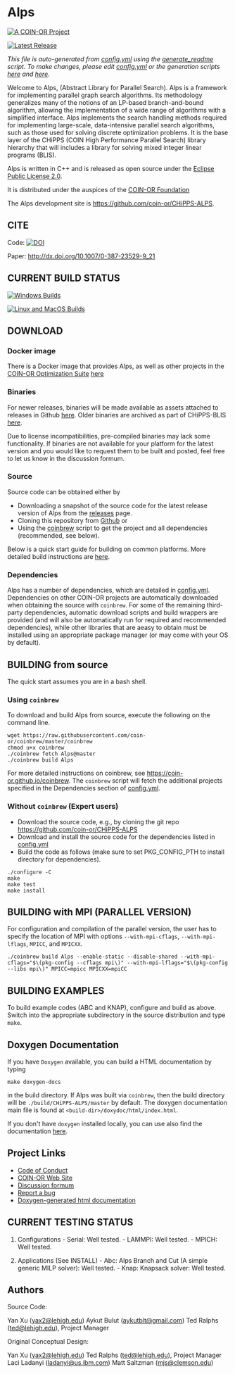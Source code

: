 # Alps

[![A COIN-OR Project](https://coin-or.github.io/coin-or-badge.png)](https://www.coin-or.org)

[![Latest Release](https://img.shields.io/github/v/release/coin-or/CHiPPS-ALPS?sort=semver)](https://github.com/coin-or/CHiPPS-ALPS/releases)

_This file is auto-generated from [config.yml](.coin-or/config.yml) using the 
[generate_readme](.coin-or/generate_readme) script.
To make changes, please edit [config.yml](.coin-or/config.yml) or the generation scripts
[here](.coin-or/generate_readme) and [here](https://github.com/coin-or/coinbrew/blob/master/scripts/generate_readme)._

Welcome to Alps, (Abstract Library for Parallel Search). Alps is a 
framework for implementing parallel graph search algorithms. Its methodology 
generalizes many of the notions of an LP-based branch-and-bound algorithm, 
allowing the implementation of a wide range of algorithms with a simplified 
interface. Alps implements the search handling methods required for 
implementing large-scale, data-intensive parallel search algorithms, such as 
those used for solving discrete optimization problems. It is the base layer 
of the CHiPPS (COIN High Performance Parallel Search) library hierarchy that 
will includes a library for solving mixed integer linear programs (BLIS).

Alps is written in C++ and is released as open source under the [Eclipse Public License 2.0](http://www.opensource.org/licenses/eclipse-2.0).

It is distributed under the auspices of the [COIN-OR Foundation](https://www.coin-or.org)

The Alps development site is https://github.com/coin-or/CHiPPS-ALPS.

## CITE

Code: [![DOI](https://zenodo.org/badge/23726893.svg)](https://zenodo.org/badge/latestdoi/23726893)

Paper: http://dx.doi.org/10.1007/0-387-23529-9_21

## CURRENT BUILD STATUS

[![Windows Builds](https://github.com/coin-or/CHiPPS-ALPS/actions/workflows/windows-ci.yml/badge.svg?branch=master)](https://github.com/coin-or/CHiPPS-ALPS/actions/workflows/windows-ci.yml?query=branch%3Amaster)

[![Linux and MacOS Builds](https://github.com/coin-or/CHiPPS-ALPS/actions/workflows/linux-ci.yml/badge.svg?branch=master)](https://github.com/coin-or/CHiPPS-ALPS/actions/workflows/linux-ci.yml?query=branch%3Amaster)

## DOWNLOAD

### Docker image

There is a Docker image that provides Alps, as well as other projects
in the [COIN-OR Optimization
Suite](https://github.com/coin-or/COIN-OR-OptimizationSuite) [here](https://hub.docker.com/repository/docker/coinor/coin-or-optimization-suite)

### Binaries

For newer releases, binaries will be made available as assets attached to
releases in Github
[here](https://github.com/coin-or/CHiPPS-ALPS/releases). Older binaries
are archived as part of CHiPPS-BLIS
[here](https://www.coin-or.org/download/binary/CHiPPS-BLIS).

Due to license incompatibilities, pre-compiled binaries may lack some
functionality. If binaries are not available for your platform for the latest
version and you would like to request them to be built and posted, feel free
to let us know in the discussion formum.

### Source

Source code can be obtained either by

 * Downloading a snapshot of the source code for the latest release version of Alps from the
 [releases](https://github.com/coin-or/CHiPPS-ALPS/releases) page.
 * Cloning this repository from [Github](https://github.com/coin-or/CHiPPS-ALPS) or 
 * Using the [coinbrew](https://github.com/coin-or/coinbrew) script to get the project and all dependencies (recommended, see below).   

Below is a quick start guide for building on common platforms. More detailed
build instructions are
[here](https://coin-or.github.io/user_introduction.html).

### Dependencies

Alps has a number of dependencies, which are detailed in
[config.yml](.coin-or/config.yml). Dependencies on other COIN-OR projects are
automatically downloaded when obtaining the source with `coinbrew`. For some
of the remaining third-party dependencies, automatic download scripts and
build wrappers are provided (and will also be automatically run for required
and recommended dependencies), while other libraries that are aeasy to obtain
must be installed using an appropriate package manager (or may come with your
OS by default). 

## BUILDING from source

The quick start assumes you are in a bash shell. 

### Using `coinbrew`

To download and build Alps from source, execute the 
following on the command line. 
```
wget https://raw.githubusercontent.com/coin-or/coinbrew/master/coinbrew
chmod u+x coinbrew
./coinbrew fetch Alps@master
./coinbrew build Alps
```
For more detailed instructions on coinbrew, see https://coin-or.github.io/coinbrew.
The `coinbrew` script will fetch the additional projects specified in the Dependencies section of [config.yml](.coin-or/config.yml).

### Without `coinbrew` (Expert users)

 * Download the source code, e.g., by cloning the git repo https://github.com/coin-or/CHiPPS-ALPS
 * Download and install the source code for the dependencies listed in [config.yml](.coin-or/config.yml)
 * Build the code as follows (make sure to set PKG_CONFIG_PTH to install directory for dependencies).

```
./configure -C
make
make test
make install
```

## BUILDING with MPI (PARALLEL VERSION)

For configuration and compilation of the parallel version, the user has
to specify the location of MPI with options `--with-mpi-cflags`,
`--with-mpi-lflags`, `MPICC`, and `MPICXX`. 

```
./coinbrew build Alps --enable-static --disable-shared --with-mpi-cflags="$\(pkg-config --cflags mpi\)" --with-mpi-lflags="$\(pkg-config --libs mpi\)" MPICC=mpicc MPICXX=mpiCC
```

## BUILDING EXAMPLES

To build example codes (ABC and KNAP), configure and build as above. Switch
into the appropriate subdirectory in the source distribution and type `make`.
## Doxygen Documentation

If you have `Doxygen` available, you can build a HTML documentation by typing

`make doxygen-docs` 

in the build directory. If Alps was built via `coinbrew`, then the build
directory will be `./build/CHiPPS-ALPS/master` by default. The doxygen documentation main file
is found at `<build-dir>/doxydoc/html/index.html`.

If you don't have `doxygen` installed locally, you can use also find the
documentation [here](http://coin-or.github.io/CHiPPS-ALPS/Doxygen).


## Project Links

 * [Code of Conduct](https://www.coin-or.org/code-of-conduct/)
 * [COIN-OR Web Site](http://www.coin-or.org/)
 * [Discussion formum](https://github.com/coin-or/CHiPPS-ALPS/discussions)
 * [Report a bug](https://github.com/coin-or/CHiPPS-ALPS/issues/new)
 * [Doxygen-generated html documentation](http://coin-or.github.io/CHiPPS-ALPS/Doxygen)

## CURRENT TESTING STATUS

  1. Configurations
    - Serial: Well tested.
    - LAMMPI: Well tested.
    - MPICH: Well tested.

  2. Applications (See INSTALL)
    - Abc: Alps Branch and Cut (A simple generic MILP solver): Well tested.
    - Knap: Knapsack solver: Well tested.

## Authors

Source Code:

Yan Xu (yax2@lehigh.edu)
Aykut Bulut (aykutblt@gmail.com) 
Ted Ralphs (ted@lehigh.edu), Project Manager

Original Conceptual Design:

Yan Xu (yax2@lehigh.edu)
Ted Ralphs (ted@lehigh.edu), Project Manager
Laci Ladanyi (ladanyi@us.ibm.com)
Matt Saltzman (mjs@clemson.edu)
